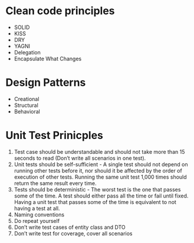# Clean code principles

- SOLID
- KISS
- DRY
- YAGNI
- Delegation
- Encapsulate What Changes

# Design Patterns

 - Creational
 - Structural
 - Behavioral

# Unit Test Prinicples

1. Test case should be understandable and should not take more than 15 seconds to read  (Don’t write all scenarios in one test).
2. Unit tests should be self-sufficient - A single test should not depend on running other tests before it, nor should it be affected by the order of execution of other tests. Running the same unit test 1,000 times should return the same result every time.
3. Tests should be deterministic - The worst test is the one that passes some of the time. A test should either pass all the time or fail until fixed. Having a unit test that passes some of the time is equivalent to not having a test at all.
4. Naming conventions
5. Do repeat yourself
6. Don’t write test cases of entity class and DTO
7. Don’t write test for coverage, cover all scenarios
